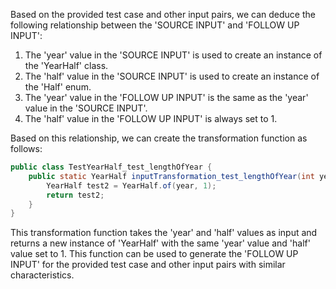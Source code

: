 Based on the provided test case and other input pairs, we can deduce the following relationship between the 'SOURCE INPUT' and 'FOLLOW UP INPUT':

1. The 'year' value in the 'SOURCE INPUT' is used to create an instance of the 'YearHalf' class.
2. The 'half' value in the 'SOURCE INPUT' is used to create an instance of the 'Half' enum.
3. The 'year' value in the 'FOLLOW UP INPUT' is the same as the 'year' value in the 'SOURCE INPUT'.
4. The 'half' value in the 'FOLLOW UP INPUT' is always set to 1.

Based on this relationship, we can create the transformation function as follows:

```java
public class TestYearHalf_test_lengthOfYear {
    public static YearHalf inputTransformation_test_lengthOfYear(int year, Half half)  {
        YearHalf test2 = YearHalf.of(year, 1);
        return test2;
    }
}
```

This transformation function takes the 'year' and 'half' values as input and returns a new instance of 'YearHalf' with the same 'year' value and 'half' value set to 1. This function can be used to generate the 'FOLLOW UP INPUT' for the provided test case and other input pairs with similar characteristics.